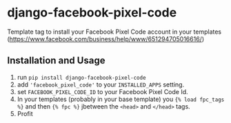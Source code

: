 django-facebook-pixel-code
==========================

Template tag to install your Facebook Pixel Code account in your
templates (https://www.facebook.com/business/help/www/651294705016616/)

## Installation and Usage

1. run `pip install django-facebook-pixel-code`
2. add `'facebook_pixel_code'` to your `INSTALLED_APPS` setting.
3. set `FACEBOOK_PIXEL_CODE_ID` to your Facebook Pixel Code Id.
4. In your templates (probably in your base template) you `{% load
   fpc_tags %}` and then `{% fpc %}` jbetween the `<head>` and `</head>`
   tags.
5. Profit
